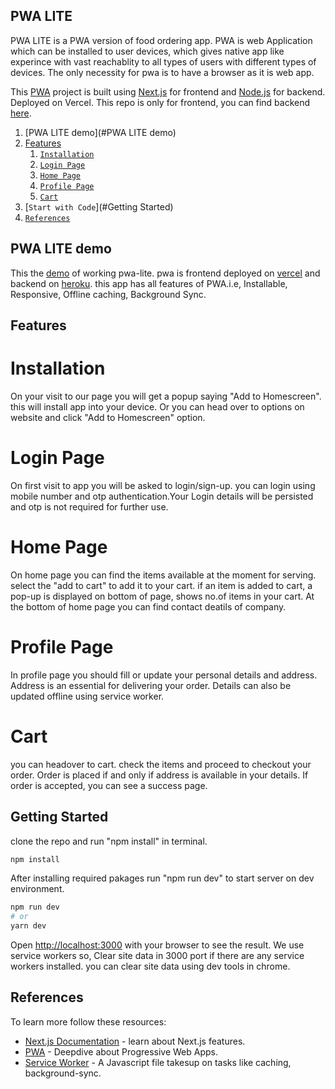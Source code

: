 ## PWA LITE
PWA LITE is a PWA version of food ordering app. PWA is web Application which can be installed to user devices, which gives native app like experince with vast reachablity to all types of users with different types of devices. The only necessity for pwa is to have a browser as it is web app.

This [PWA](https://developers.google.com/web/updates/2015/12/getting-started-pwa) project is built using [Next.js](https://nextjs.org/) for frontend and [Node.js](https://nodejs.org) for backend. Deployed on Vercel. This repo is only for frontend, you can find backend [here](https://github.com/akash-maurya/pwa-Backend).

1. [PWA LITE demo](#PWA LITE demo)
1. [Features](#Features)
   1. [`Installation`](#Installation)
   1. [`Login Page`](#LoginPage)
   1. [`Home Page`](#HomePage)
   1. [`Profile Page`](#ProfilePage)
   1. [`Cart`](#Cart)
1. [`Start with Code`](#Getting Started)
1. [`References`](#References)

## PWA LITE demo
This the [demo](https://licious-lite-ncvl.vercel.app/) of working pwa-lite. pwa is frontend deployed on [vercel](https://vercel.com/) and backend on [heroku](https://www.heroku.com/). this app has all features of PWA.i.e, Installable, Responsive, Offline caching, Background Sync.
## Features

# Installation
On your visit to our page you will get a popup saying "Add to Homescreen". this will install app into your device. Or you can head over to options on website and click "Add to Homescreen" option.

# Login Page
On first visit to app you will be asked to login/sign-up. you can login using mobile number and otp authentication.Your Login details will be persisted and otp is not required for further use.

# Home Page
On home page you can find the items available at the moment for serving. select the "add to cart" to add it to your cart. if an item is added to cart, a pop-up is displayed on bottom of page, shows no.of items in your cart. At the bottom of home page you can find contact deatils of company.

# Profile Page
In profile page you should fill or update your personal details and address. Address is an essential for delivering your order. Details can also be updated offline using service worker.

# Cart
you can headover to cart. check the items and proceed to checkout your order. Order is placed if and only if address is available in your details.
If order is accepted, you can see a success page.

## Getting Started
clone the repo and run "npm install" in terminal.
```bash
npm install
```

After installing required pakages run "npm run dev" to start server on dev environment.

```bash
npm run dev
# or
yarn dev
```

Open [http://localhost:3000](http://localhost:3000) with your browser to see the result. We use service workers so, Clear site data in 3000 port if there are any service workers installed. you can clear site data using dev tools in chrome.


## References

To learn more follow these resources:

- [Next.js Documentation](https://nextjs.org/docs) - learn about Next.js features.
- [PWA](https://web.dev/progressive-web-apps/) - Deepdive about Progressive Web Apps.
- [Service Worker](https://developers.google.com/web/ilt/pwa/introduction-to-service-worker) - A Javascript file takesup on tasks like caching, background-sync.



